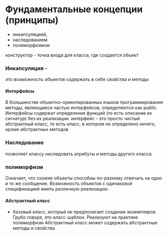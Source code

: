 # Фундаментальные концепции (принципы)
* инкапсуляцией, 
* наследованием
* полиморфизмом


конструктор - точка входа для класса, где создается объект

### Инкапсуляция - 
это возможность объектов содержать в себе свойства и методы

#### Интерфейсы
В большинстве объектно-ориентированных языков программирования методы, являющиеся частью интерфейсов, определяются как public.
Интерфейсы содержат определения функций (то есть описание их сигнатур) без их реализации.
интерфейс -  это просто чистый абстрактный класс, то есть класс, в котором не определено ничего, кроме абстрактных методов

### Наследование 
позволяет классу наследовать атрибуты и методы другого класса.

### полиморфизм
Означает, что схожие объекты способны по-разному отвечать на одно и то же сообщение.
Возможность объектов с одинаковой спецификацией иметь различную реализацию.


#### Абстрактный класc 
- базовый класс, который не предполагает создания экземпляров. Грубо говоря, это класс-шаблон. Реализуют на практике полиморфизм
Абстрактный класс может содержать абстрактные методы и свойства